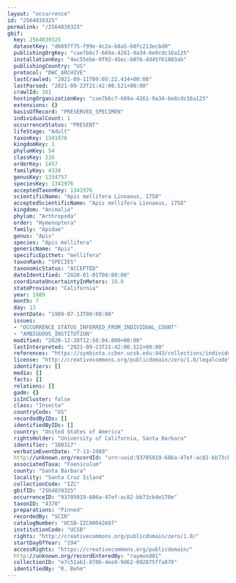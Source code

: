 ```yaml
---
layout: "occurrence"
id: "2564839325"
permalink: "/2564839325"
gbif:
  key: 2564839325
  datasetKey: "d6097f75-f99e-4c2a-b8a5-b0fc213ecbd0"
  publishingOrgKey: "cae7b6c7-669a-4261-9a34-6e8cdc16a125"
  installationKey: "4ec55ebe-9f92-45ec-b076-dd45f61003ab"
  publishingCountry: "US"
  protocol: "DWC_ARCHIVE"
  lastCrawled: "2021-09-11T09:05:22.434+00:00"
  lastParsed: "2021-09-23T21:42:00.521+00:00"
  crawlId: 161
  hostingOrganizationKey: "cae7b6c7-669a-4261-9a34-6e8cdc16a125"
  extensions: {}
  basisOfRecord: "PRESERVED_SPECIMEN"
  individualCount: 1
  occurrenceStatus: "PRESENT"
  lifeStage: "Adult"
  taxonKey: 1341976
  kingdomKey: 1
  phylumKey: 54
  classKey: 216
  orderKey: 1457
  familyKey: 4334
  genusKey: 1334757
  speciesKey: 1341976
  acceptedTaxonKey: 1341976
  scientificName: "Apis mellifera Linnaeus, 1758"
  acceptedScientificName: "Apis mellifera Linnaeus, 1758"
  kingdom: "Animalia"
  phylum: "Arthropoda"
  order: "Hymenoptera"
  family: "Apidae"
  genus: "Apis"
  species: "Apis mellifera"
  genericName: "Apis"
  specificEpithet: "mellifera"
  taxonRank: "SPECIES"
  taxonomicStatus: "ACCEPTED"
  dateIdentified: "2020-01-01T00:00:00"
  coordinateUncertaintyInMeters: 10.0
  stateProvince: "California"
  year: 1989
  month: 7
  day: 13
  eventDate: "1989-07-13T00:00:00"
  issues:
  - "OCCURRENCE_STATUS_INFERRED_FROM_INDIVIDUAL_COUNT"
  - "AMBIGUOUS_INSTITUTION"
  modified: "2020-12-28T12:56:04.000+00:00"
  lastInterpreted: "2021-09-23T21:42:00.521+00:00"
  references: "https://symbiota.ccber.ucsb.edu:443/collections/individual/index.php?occid=180317"
  license: "http://creativecommons.org/publicdomain/zero/1.0/legalcode"
  identifiers: []
  media: []
  facts: []
  relations: []
  gadm: {}
  isInCluster: false
  class: "Insecta"
  countryCode: "US"
  recordedByIDs: []
  identifiedByIDs: []
  country: "United States of America"
  rightsHolder: "University of California, Santa Barbara"
  identifier: "180317"
  verbatimEventDate: "7-13-1989"
  http://unknown.org/recordId: "urn:uuid:93705019-686a-47ef-ac82-bb73cb4e170e"
  associatedTaxa: "Foeniculum"
  county: "Santa Barbara"
  locality: "Santa Cruz Island"
  collectionCode: "IZC"
  gbifID: "2564839325"
  occurrenceID: "93705019-686a-47ef-ac82-bb73cb4e170e"
  taxonID: "4370"
  preparations: "Pinned"
  recordedBy: "SCIR"
  catalogNumber: "UCSB-IZC00042687"
  institutionCode: "UCSB"
  rights: "http://creativecommons.org/publicdomain/zero/1.0/"
  startDayOfYear: "194"
  accessRights: "https://creativecommons.org/publicdomain/"
  http://unknown.org/recordEnteredBy: "raymond01"
  collectionID: "e7c51ab1-870b-4ee8-9d62-092875ffa870"
  identifiedBy: "R. Behm"
---
```

